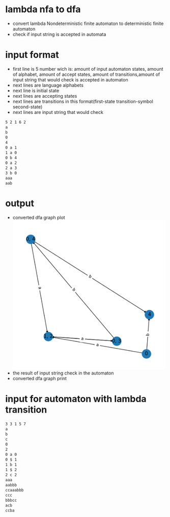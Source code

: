 # lambda nfa to dfa
- convert lambda Nondeterministic finite automaton to deterministic finite automaton
- check if input string is accepted in automata
# input format
- first line is 5 number wich is: amount of input automaton states, amount of alphabet, amount of accept states, amount of transitions,amount of input string that would check is accepted in automaton
- next lines are language alphabets
- next line is initial state
- next lines are accepting states
- next lines are transitions in this format(first-state transition-symbol second-state)
- next lines are input string that would check
```
5 2 1 6 2
a
b
0
4
0 a 1
1 a 0
0 b 4
0 a 2
2 a 3
3 b 0
aaa
aab
```

# output
- converted dfa graph plot
![alt text](image.png)
- the result of input string check in the automaton
- converted dfa graph print

# input for automaton with lambda transition
```
3 3 1 5 7
a
b
c
0
2
0 a 0
0 $ 1
1 b 1
1 $ 2
2 c 2
aaa
aabbb
ccaaabbb
ccc
bbbcc
acb
ccba
```
